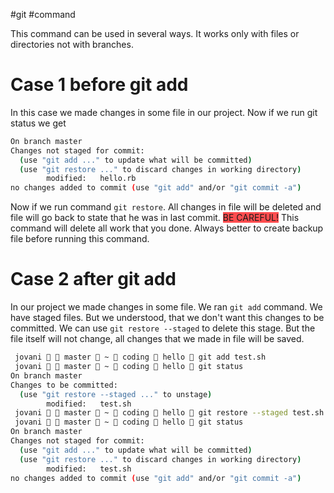 #git #command

This command can be used in several ways. It works only with files or directories not with branches.

# Case 1 before git add
In this case we made changes in some file in our project. Now if we run git status we get
```bash
On branch master                                      
Changes not staged for commit:                        
  (use "git add ..." to update what will be committed)
  (use "git restore ..." to discard changes in working directory)
        modified:   hello.rb 
no changes added to commit (use "git add" and/or "git commit -a")
```

Now if we run command `git restore`. All changes in file will be deleted and file will go back to state that he was in last commit.
<span style="background:#ff4d4f">BE CAREFUL!</span> This command will delete all work that you done. Always better to create backup file before running this command.

# Case 2 after git add
In our project we made changes in some file. We ran `git add` command. We have staged files. But we understood, that we don't want this changes to be committed. We can use `git restore --staged` to delete this stage. But the file itself will not change, all changes that we made in file will be saved. 
```bash
 jovani   master  ~  coding  hello  git add test.sh             
 jovani   master  ~  coding  hello  git status                  
On branch master                                                      
Changes to be committed:                                              
  (use "git restore --staged ..." to unstage)                         
        modified:   test.sh                                           
 jovani   master  ~  coding  hello  git restore --staged test.sh
 jovani   master  ~  coding  hello  git status             
On branch master                                                 
Changes not staged for commit:                                   
  (use "git add ..." to update what will be committed)           
  (use "git restore ..." to discard changes in working directory)
        modified:   test.sh                                      
no changes added to commit (use "git add" and/or "git commit -a")
```


